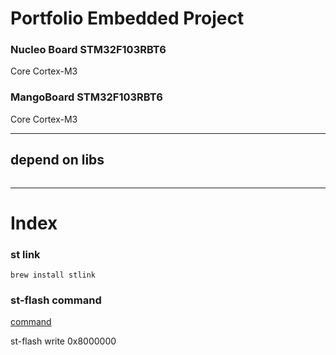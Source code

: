 # Portfolio Embedded Project

### Nucleo Board STM32F103RBT6

Core Cortex-M3

### MangoBoard STM32F103RBT6

Core Cortex-M3

---
## depend on libs
```

```

---
# Index



### st link

```
brew install stlink
```

### st-flash command

[command](https://www.mankier.com/1/st-flash)

st-flash write <binary file> 0x8000000
